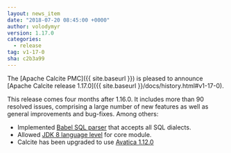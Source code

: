 ```yaml
---
layout: news_item
date: "2018-07-20 08:45:00 +0000"
author: volodymyr
version: 1.17.0
categories:
  - release
tag: v1-17-0
sha: c2b3a99
---
```


<!--
{% comment %}
Licensed to the Apache Software Foundation (ASF) under one or more
contributor license agreements.  See the NOTICE file distributed with
this work for additional information regarding copyright ownership.
The ASF licenses this file to you under the Apache License, Version 2.0
(the "License"); you may not use this file except in compliance with
the License.  You may obtain a copy of the License at

http://www.apache.org/licenses/LICENSE-2.0

Unless required by applicable law or agreed to in writing, software
distributed under the License is distributed on an "AS IS" BASIS,
WITHOUT WARRANTIES OR CONDITIONS OF ANY KIND, either express or implied.
See the License for the specific language governing permissions and
limitations under the License.
{% endcomment %}
-->

The [Apache Calcite PMC]({{ site.baseurl }}) is pleased to announce [Apache Calcite release 1.17.0]({{ site.baseurl }}/docs/history.html#v1-17-0).

This release comes four months after 1.16.0. It includes more than 90 resolved issues, comprising a large number of new features as well as general improvements and bug-fixes. Among others:

* Implemented <a href='https://issues.apache.org/jira/browse/CALCITE-2280'>Babel SQL parser</a>
that accepts all SQL dialects.
* Allowed <a href='https://issues.apache.org/jira/browse/CALCITE-2261'>JDK 8 language level</a> for core module.
* Calcite has been upgraded to use <a href='https://issues.apache.org/jira/browse/CALCITE-2365'>Avatica 1.12.0</a>
